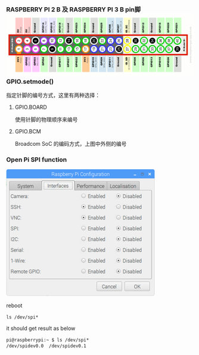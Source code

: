 ### RASPBERRY PI 2 B 及 RASPBERRY PI 3 B pin脚![](/assets/pigpiopin.png)GPIO.setmode\(\)

指定针脚的编号方式，这里有两种选择：

1. GPIO.BOARD

   使用针脚的物理顺序来编号

2. GPIO.BCM

   Broadcom SoC 的编码方式，上图中外侧的编号



### Open Pi SPI function

![](/assets/pi_spi_enable.png)

reboot

```
ls /dev/spi*
```

it should get result as below

```
pi@raspberrypi:~ $ ls /dev/spi*
/dev/spidev0.0  /dev/spidev0.1
```



